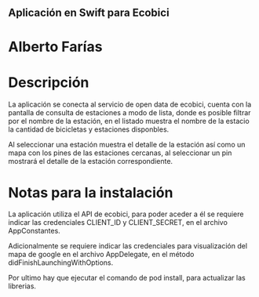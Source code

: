 ## Aplicación en Swift para Ecobici

# Alberto Farías

# Descripción
La aplicación se conecta al servicio de open data de ecobici, cuenta con la pantalla de consulta de estaciones a modo de lista, donde es posible filtrar por el nombre de la estación, en el listado muestra el nombre de la estacio la cantidad de bicicletas y estaciones disponbles.

Al seleccionar una estación muestra el detalle de la estación así como un mapa con los pines de las estaciones cercanas, al seleccionar un pin mostrará el detalle de la estación correspondiente.


# Notas para la instalación
La aplicación utiliza el API de ecobici, para poder aceder a él se requiere indicar las credenciales CLIENT_ID y CLIENT_SECRET, en el archivo AppConstantes.

Adicionalmente se requiere indicar las credenciales para visualización del mapa de google en el archivo AppDelegate, en el método didFinishLaunchingWithOptions.

Por ultimo hay que ejecutar el comando de pod install, para actualizar las librerias.



